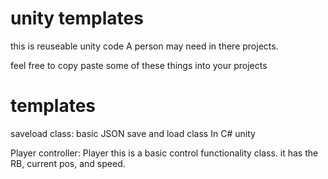 # unity templates

this is reuseable unity code A person may need in there projects.  

feel free to copy paste some of these things into your projects


# templates


saveload class: basic JSON save and load class In C# unity

Player controller: Player this is a basic control functionality class. it has the RB, current pos, and speed.
